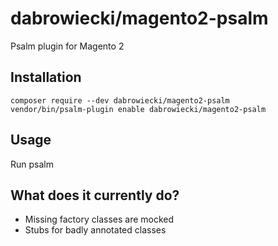 # dabrowiecki/magento2-psalm

Psalm plugin for Magento 2

## Installation

```shell script
composer require --dev dabrowiecki/magento2-psalm
vendor/bin/psalm-plugin enable dabrowiecki/magento2-psalm
```

## Usage

Run psalm

## What does it currently do?

- Missing factory classes are mocked
- Stubs for badly annotated classes 
